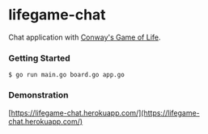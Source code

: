 # lifegame-chat
Chat application with [Conway's Game of Life](https://en.wikipedia.org/wiki/Conway%27s_Game_of_Life).

### Getting Started
```
$ go run main.go board.go app.go
```

### Demonstration

[https://lifegame-chat.herokuapp.com/](https://lifegame-chat.herokuapp.com/)




